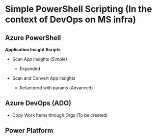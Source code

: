 # Simple PowerShell Scripting (In the context of DevOps on MS infra)

## Azure PowerShell

**Application Insight Scripts**

- Scan App Insights (Simple)
    - Expanded

- Scan and Convert App Insights
    - Refactored with params (Advanced)

## Azure DevOps (ADO)

- Copy Work Items through Orgs (To be created)

## Power Platform